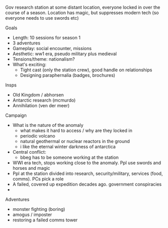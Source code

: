 
Gov research station at some distant location, everyone locked in over the course of a season. Location has magic, but suppresses modern tech (so everyone needs to use swords etc)

Goals
- Length: 10 sessions for season 1
- 3 adventures
- Gameplay: social encounter, missions
- Aesthetic: ww1 era, pseudo military plus medieval
- Tensions/theme: nationalism?
- What's exciting: 
	- Tight cast (only the station crew), good handle on relationships
	- Designing paraphernalia (badges, brochures) 

Insps
- Old Kingdom / abhorsen
- Antarctic research (mcmurdo)
- Annihilation (ven der meer)

Campaign
- What is the nature of the anomaly
	- what makes it hard to access / why are they locked in
	- periodic volcano
	- natural geothermal or nuclear reactors in the ground
	- i like the eternal winter darkness of antarctica
- Central conflict: 
	- bbeg has to be someone working at the station
- WWI era tech, stops working close to the anomaly. Ppl use swords and horses and magic
- Ppl at the station divided into research, security/military, services (food, comms). PCs pick a role
- A failed, covered up expedition decades ago. government conspiracies
- 

Adventures
- monster fighting (boring)
- amogus / imposter
- restoring a failed comms tower